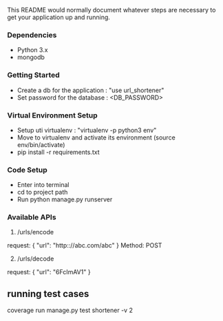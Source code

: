 
This README would normally document whatever steps are necessary to get your application up and running.

### Dependencies ###

* Python 3.x
* mongodb

### Getting Started ###

* Create a db for the application : "use url_shortener"
* Set password for the database : <DB_PASSWORD>


### Virtual Environment Setup ###

* Setup uti virtualenv : "virtualenv -p python3 env"
* Move to virtualenv and activate its environment (source env/bin/activate)
* pip  install -r requirements.txt



### Code Setup ###


* Enter into terminal
* cd to project path
* Run python manage.py runserver


### Available APIs

1. /urls/encode

request: {
	"url": "http:://abc.com/abc"
}
Method: POST

2. /urls/decode

request: {
	"url": "6FcImAV1"
}

## running test cases

coverage run manage.py test shortener -v 2

